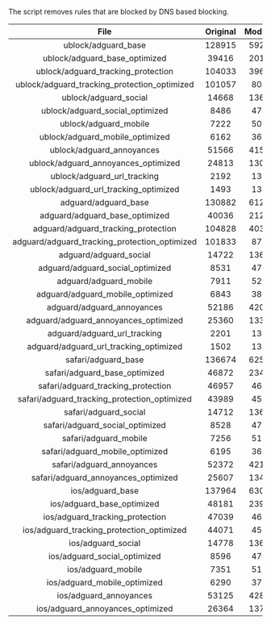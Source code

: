 The script removes rules that are blocked by DNS based blocking.


| File | Original | Modified |
|:----:|:-----:|:-----:|
| ublock/adguard_base | 128915 | 59241 |
| ublock/adguard_base_optimized | 39416 | 20168 |
| ublock/adguard_tracking_protection | 104033 | 39646 |
| ublock/adguard_tracking_protection_optimized | 101057 | 8073 |
| ublock/adguard_social | 14668 | 13606 |
| ublock/adguard_social_optimized | 8486 | 4704 |
| ublock/adguard_mobile | 7222 | 5081 |
| ublock/adguard_mobile_optimized | 6162 | 3631 |
| ublock/adguard_annoyances | 51566 | 41518 |
| ublock/adguard_annoyances_optimized | 24813 | 13091 |
| ublock/adguard_url_tracking | 2192 | 1335 |
| ublock/adguard_url_tracking_optimized | 1493 | 1332 |
| adguard/adguard_base | 130882 | 61269 |
| adguard/adguard_base_optimized | 40036 | 21221 |
| adguard/adguard_tracking_protection | 104828 | 40383 |
| adguard/adguard_tracking_protection_optimized | 101833 | 8794 |
| adguard/adguard_social | 14722 | 13665 |
| adguard/adguard_social_optimized | 8531 | 4750 |
| adguard/adguard_mobile | 7911 | 5262 |
| adguard/adguard_mobile_optimized | 6843 | 3805 |
| adguard/adguard_annoyances | 52186 | 42062 |
| adguard/adguard_annoyances_optimized | 25360 | 13387 |
| adguard/adguard_url_tracking | 2201 | 1343 |
| adguard/adguard_url_tracking_optimized | 1502 | 1340 |
| safari/adguard_base | 136674 | 62517 |
| safari/adguard_base_optimized | 46872 | 23463 |
| safari/adguard_tracking_protection | 46957 | 4646 |
| safari/adguard_tracking_protection_optimized | 43989 | 4500 |
| safari/adguard_social | 14712 | 13649 |
| safari/adguard_social_optimized | 8528 | 4737 |
| safari/adguard_mobile | 7256 | 5118 |
| safari/adguard_mobile_optimized | 6195 | 3662 |
| safari/adguard_annoyances | 52372 | 42171 |
| safari/adguard_annoyances_optimized | 25607 | 13468 |
| ios/adguard_base | 137964 | 63024 |
| ios/adguard_base_optimized | 48181 | 23969 |
| ios/adguard_tracking_protection | 47039 | 4654 |
| ios/adguard_tracking_protection_optimized | 44071 | 4508 |
| ios/adguard_social | 14778 | 13688 |
| ios/adguard_social_optimized | 8596 | 4758 |
| ios/adguard_mobile | 7351 | 5162 |
| ios/adguard_mobile_optimized | 6290 | 3703 |
| ios/adguard_annoyances | 53125 | 42815 |
| ios/adguard_annoyances_optimized | 26364 | 13785 |